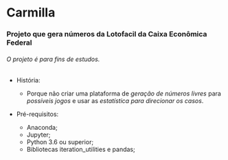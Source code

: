 # Carmilla

### Projeto que gera números da Lotofacil da Caixa Econômica Federal
###### O projeto é para fins de estudos.

- História:
    - Porque não criar uma plataforma de *geração de números livres* para *possíveis jogos* e usar as *estatística para direcionar os casos*.

- Pré-requisitos:
    - Anaconda;
    - Jupyter;
    - Python 3.6 ou superior;
    - Bibliotecas iteration_utilities e pandas;



